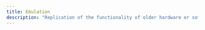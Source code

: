 ```yaml
---
title: Emulation
description: "Replication of the functionality of older hardware or software on new systems, ensuring the continued accessibility and functionality of digital works"
---
```

